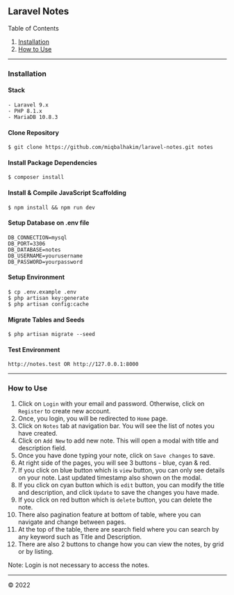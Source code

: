## Laravel Notes

Table of Contents
1. [Installation](#installation)
2. [How to Use](#how-to-use)

---

### Installation

#### Stack
    - Laravel 9.x
    - PHP 8.1.x
    - MariaDB 10.8.3
    
#### Clone Repository
```console
$ git clone https://github.com/miqbalhakim/laravel-notes.git notes
```

#### Install Package Dependencies
```console
$ composer install
```

#### Install & Compile JavaScript Scaffolding
```console
$ npm install && npm run dev
```

#### Setup Database on .env file
```
DB_CONNECTION=mysql
DB_PORT=3306
DB_DATABASE=notes
DB_USERNAME=yourusername
DB_PASSWORD=yourpassword
```

#### Setup Environment
```console
$ cp .env.example .env
$ php artisan key:generate
$ php artisan config:cache
```

#### Migrate Tables and Seeds
```
$ php artisan migrate --seed
```

#### Test Environment
```
http://notes.test OR http://127.0.0.1:8000 
```

---

### How to Use

1. Click on `Login` with your email and password. Otherwise, click on `Register` to create new account.
2. Once, you login, you will be redirected to `Home` page. 
3. Click on `Notes` tab at navigation bar. You will see the list of notes you have created.
4. Click on `Add New` to add new note. This will open a modal with title and description field.
5. Once you have done typing your note, click on `Save changes` to save.
6. At right side of the pages, you will see 3 buttons - blue, cyan & red.
7. If you click on blue button which is `view` button, you can only see details on your note. Last updated timestamp also shown on the modal.
8. If you click on cyan button which is `edit` button, you can modify the title and description, and click `Update` to save the changes you have made.
9. If you click on red button which is `delete` button, you can delete the note.
10. There also pagination feature at bottom of table, where you can navigate and change between pages.
11. At the top of the table, there are search field where you can search by any keyword such as Title and Description.
12. There are also 2 buttons to change how you can view the notes, by grid or by listing.

Note: Login is not necessary to access the notes.

---

&copy; 2022
